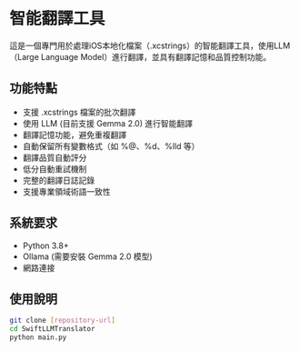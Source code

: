 # 智能翻譯工具

這是一個專門用於處理iOS本地化檔案（.xcstrings）的智能翻譯工具，使用LLM（Large Language Model）進行翻譯，並具有翻譯記憶和品質控制功能。

## 功能特點

- 支援 .xcstrings 檔案的批次翻譯
- 使用 LLM (目前支援 Gemma 2.0) 進行智能翻譯
- 翻譯記憶功能，避免重複翻譯
- 自動保留所有變數格式（如 %@、%d、%lld 等）
- 翻譯品質自動評分
- 低分自動重試機制
- 完整的翻譯日誌記錄
- 支援專業領域術語一致性

## 系統要求

- Python 3.8+
- Ollama (需要安裝 Gemma 2.0 模型)
- 網路連接

## 使用說明

```bash
git clone [repository-url]
cd SwiftLLMTranslator
python main.py
```